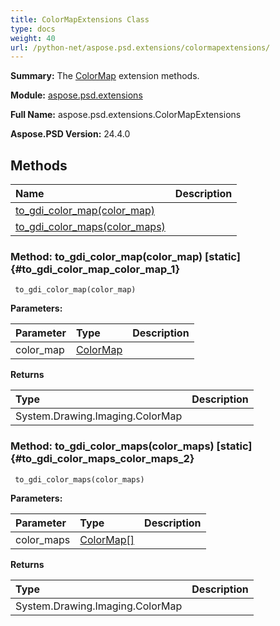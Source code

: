 ```yaml
---
title: ColorMapExtensions Class
type: docs
weight: 40
url: /python-net/aspose.psd.extensions/colormapextensions/
---
```


**Summary:** The [ColorMap](/psd/python-net/aspose.psd/colormap/) extension methods.

**Module:** [aspose.psd.extensions](/psd/python-net/aspose.psd.extensions/)

**Full Name:** aspose.psd.extensions.ColorMapExtensions

**Aspose.PSD Version:** 24.4.0

## **Methods**
| **Name** | **Description** |
| :- | :- |
| [to_gdi_color_map(color_map)](#to_gdi_color_map_color_map_1) |    |
| [to_gdi_color_maps(color_maps)](#to_gdi_color_maps_color_maps_2) |    |


### Method: to_gdi_color_map(color_map)  [static] {#to_gdi_color_map_color_map_1}


```
 to_gdi_color_map(color_map) 
```

  

**Parameters:**

| Parameter | Type | Description |
| :- | :- | :- |
| color_map | [ColorMap](/psd/python-net/aspose.psd/colormap) |  |

**Returns**

| Type | Description |
| :- | :- |
| System.Drawing.Imaging.ColorMap |  |


### Method: to_gdi_color_maps(color_maps)  [static] {#to_gdi_color_maps_color_maps_2}


```
 to_gdi_color_maps(color_maps) 
```

  

**Parameters:**

| Parameter | Type | Description |
| :- | :- | :- |
| color_maps | [ColorMap[]](/psd/python-net/aspose.psd/colormap) |  |

**Returns**

| Type | Description |
| :- | :- |
| System.Drawing.Imaging.ColorMap |  |


